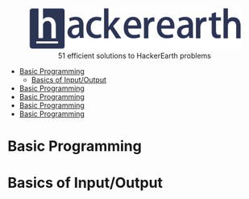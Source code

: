 <p align="center">
    <a href=https://www.hackerearth.com/es/@sanchezmurillo>
        <img height=85 src="pictures/HE_logo.png">
    </a>
    <br>51 efficient solutions to HackerEarth problems
</p>

* [Basic Programming](#basic-programming)
    * [Basics of Input/Output](#basics-of-input-output)
* [Basic Programming](#)
* [Basic Programming](#)
* [Basic Programming](#)
* [Basic Programming](#)

# Basic Programming

# Basics of Input/Output
